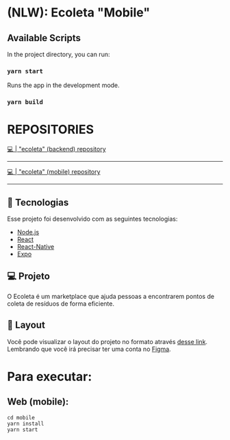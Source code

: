 # (NLW): Ecoleta "Mobile"

## Available Scripts

In the project directory, you can run:

### `yarn start`

Runs the app in the development mode.<br />

### `yarn build`

# REPOSITORIES

<a href="https://github.com/LDNzera/ecoleta-frontend">💻 | "ecoleta" (backend) repository</a>
<hr>
<a href="https://github.com/LDNzera/ecoleta-backend">💻 | "ecoleta" (mobile) repository</a>
<hr>

## 🚀 Tecnologias

Esse projeto foi desenvolvido com as seguintes tecnologias:

- [Node.js](https://nodejs.org/en/)
- [React](https://reactjs.org)
- [React-Native](https://reactnative.dev/)
- [Expo](https://expo.io/)

## 💻 Projeto

O Ecoleta é um marketplace que ajuda pessoas a encontrarem pontos de coleta de resíduos de forma eficiente.

## 🔖 Layout

Você pode visualizar o layout do projeto no formato através [desse link](https://www.figma.com/file/9TlOcj6l7D05fZhU12xWT3/Ecoleta-Booster?node-id=0%3A1). Lembrando que você irá precisar ter uma conta no [Figma](http://figma.com/).

# Para executar:

## Web (mobile):
```
cd mobile
yarn install
yarn start
```
